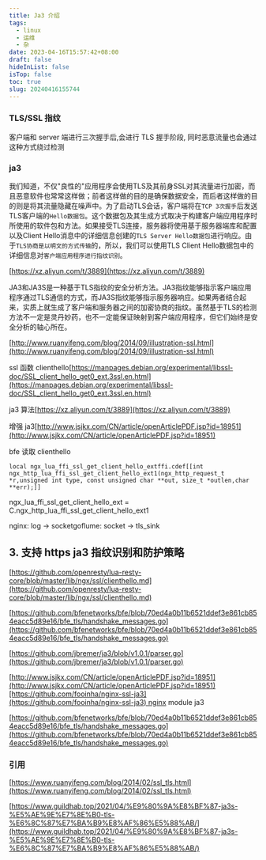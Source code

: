 ```yaml
---
title: Ja3 介绍
tags:
  - linux
  - 运维
  - 杂
date: 2023-04-16T15:57:42+08:00
draft: false
hideInList: false
isTop: false
toc: true
slug: 20240416155744
---
```

### TLS/SSL 指纹

客户端和 server 端进行三次握手后,会进行 TLS 握手阶段, 同时恶意流量也会通过这种方式绕过检测




### ja3

我们知道，不仅"良性的"应用程序会使用TLS及其前身SSL对其流量进行加密，而且恶意软件也常常这样做；前者这样做的目的是确保数据安全，而后者这样做的目的则是将其流量隐藏在噪声中。为了启动TLS会话，客户端将在`TCP 3次握手`后发送TLS客户端的`Hello数据包`。这个数据包及其生成方式取决于构建客户端应用程序时所使用的软件包和方法。如果接受TLS连接，服务器将使用基于服务器端库和配置以及Client Hello消息中的详细信息创建的`TLS Server Hello数据包`进行响应。由于`TLS协商是以明文的方式传输`的，所以，我们可以使用TLS Client Hello数据包中的详细信息对`客户端应用程序进行指纹识别`。

[https://xz.aliyun.com/t/3889](https://xz.aliyun.com/t/3889)

JA3和JA3S是一种基于TLS指纹的安全分析方法。JA3指纹能够指示客户端应用程序通过TLS通信的方式，而JA3S指纹能够指示服务器响应。如果两者结合起来，实质上就生成了客户端和服务器之间的加密协商的指纹。虽然基于TLS的检测方法不一定是灵丹妙药，也不一定能保证映射到客户端应用程序，但它们始终是安全分析的轴心所在。

[http://www.ruanyifeng.com/blog/2014/09/illustration-ssl.html](http://www.ruanyifeng.com/blog/2014/09/illustration-ssl.html)

ssl 函数 clienthello[https://manpages.debian.org/experimental/libssl-doc/SSL_client_hello_get0_ext.3ssl.en.html](https://manpages.debian.org/experimental/libssl-doc/SSL_client_hello_get0_ext.3ssl.en.html)

ja3 算法[https://xz.aliyun.com/t/3889](https://xz.aliyun.com/t/3889)

增强 ja3[http://www.jsjkx.com/CN/article/openArticlePDF.jsp?id=18951](http://www.jsjkx.com/CN/article/openArticlePDF.jsp?id=18951)

bfe 读取 clienthello

`local ngx_lua_ffi_ssl_get_client_hello_extffi.cdef[[int ngx_http_lua_ffi_ssl_get_client_hello_ext1(ngx_http_request_t *r,unsigned int type, const unsigned char **out, size_t *outlen,char **err);]]`

ngx_lua_ffi_ssl_get_client_hello_ext = C.ngx_http_lua_ffi_ssl_get_client_hello_ext1

nginx: log -> socketgoflume: socket -> tls_sink

## 3. 支持 https ja3 指纹识别和防护策略

[https://github.com/openresty/lua-resty-core/blob/master/lib/ngx/ssl/clienthello.md](https://github.com/openresty/lua-resty-core/blob/master/lib/ngx/ssl/clienthello.md)

[https://github.com/bfenetworks/bfe/blob/70ed4a0b11b6521ddef3e861cb854eacc5d89e16/bfe_tls/handshake_messages.go](https://github.com/bfenetworks/bfe/blob/70ed4a0b11b6521ddef3e861cb854eacc5d89e16/bfe_tls/handshake_messages.go)

[https://github.com/jbremer/ja3/blob/v1.0.1/parser.go](https://github.com/jbremer/ja3/blob/v1.0.1/parser.go)

[http://www.jsjkx.com/CN/article/openArticlePDF.jsp?id=18951](http://www.jsjkx.com/CN/article/openArticlePDF.jsp?id=18951)[https://github.com/fooinha/nginx-ssl-ja3](https://github.com/fooinha/nginx-ssl-ja3) nginx module ja3

[https://github.com/bfenetworks/bfe/blob/70ed4a0b11b6521ddef3e861cb854eacc5d89e16/bfe_tls/handshake_messages.go](https://github.com/bfenetworks/bfe/blob/70ed4a0b11b6521ddef3e861cb854eacc5d89e16/bfe_tls/handshake_messages.go)





### 引用

[https://www.ruanyifeng.com/blog/2014/02/ssl_tls.html](https://www.ruanyifeng.com/blog/2014/02/ssl_tls.html)

[https://www.guildhab.top/2021/04/%E9%80%9A%E8%BF%87-ja3s-%E5%AE%9E%E7%8E%B0-tls-%E6%8C%87%E7%BA%B9%E8%AF%86%E5%88%AB/](https://www.guildhab.top/2021/04/%E9%80%9A%E8%BF%87-ja3s-%E5%AE%9E%E7%8E%B0-tls-%E6%8C%87%E7%BA%B9%E8%AF%86%E5%88%AB/)
